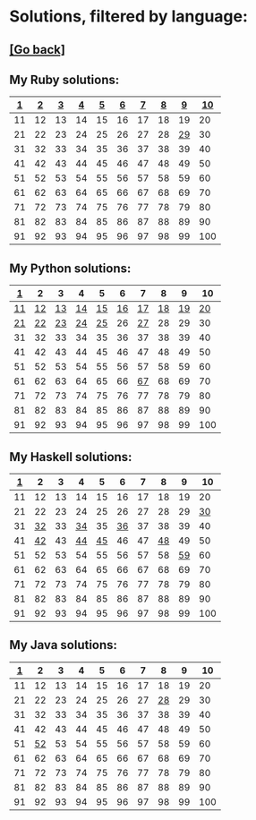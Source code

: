 # Solutions, filtered by language:

## [[Go back]](README.md)

## My Ruby solutions:
| [1](solutions/001/solve1.rb) | [2](solutions/002/solve2.rb) | [3](solutions/003/solve3.rb) | [4](solutions/004/solve4.rb) | [5](solutions/005/solve5.rb) | [6](solutions/006/solve6.rb) | [7](solutions/007/solve7.rb) | [8](solutions/008/solve8.rb) | [9](solutions/009/solve9.rb)   | [10](solutions/010/solve10.rb) |
| ---------------------------- | ---------------------------- | ---------------------------- | ---------------------------- | ---------------------------- | ---------------------------- | ---------------------------- | ---------------------------- | ------------------------------ | ------------------------------ |
| 11                           | 12                           | 13                           | 14                           | 15                           | 16                           | 17                           | 18                           | 19                             | 20                             |
| 21                           | 22                           | 23                           | 24                           | 25                           | 26                           | 27                           | 28                           | [29](solutions/029/solve29.rb) | 30                             |
| 31                           | 32                           | 33                           | 34                           | 35                           | 36                           | 37                           | 38                           | 39                             | 40                             |
| 41                           | 42                           | 43                           | 44                           | 45                           | 46                           | 47                           | 48                           | 49                             | 50                             |
| 51                           | 52                           | 53                           | 54                           | 55                           | 56                           | 57                           | 58                           | 59                             | 60                             |
| 61                           | 62                           | 63                           | 64                           | 65                           | 66                           | 67                           | 68                           | 69                             | 70                             |
| 71                           | 72                           | 73                           | 74                           | 75                           | 76                           | 77                           | 78                           | 79                             | 80                             |
| 81                           | 82                           | 83                           | 84                           | 85                           | 86                           | 87                           | 88                           | 89                             | 90                             |
| 91                           | 92                           | 93                           | 94                           | 95                           | 96                           | 97                           | 98                           | 99                             | 100                            |


## My Python solutions:
| [1](solutions/001/solve1.py)   | 2                              | 3                              | 4                              | 5                              | 6                              | 7                              | 8                              | 9                              | 10                             |
| ------------------------------ | ------------------------------ | ------------------------------ | ------------------------------ | ------------------------------ | ------------------------------ | ------------------------------ | ------------------------------ | ------------------------------ | ------------------------------ |
| [11](solutions/011/solve11.py) | [12](solutions/012/solve12.py) | [13](solutions/013/solve13.py) | [14](solutions/014/solve14.py) | [15](solutions/015/solve15.py) | [16](solutions/016/solve16.py) | [17](solutions/017/solve17.py) | [18](solutions/018/solve18.py) | [19](solutions/019/solve19.py) | [20](solutions/020/solve20.py) |
| [21](solutions/021/solve21.py) | [22](solutions/022/solve22.py) | [23](solutions/023/solve23.py) | [24](solutions/024/solve24.py) | [25](solutions/025/solve25.py) | 26                             | [27](solutions/027/solve27.py) | 28                             | 29                             | 30                             |
| 31                             | 32                             | 33                             | 34                             | 35                             | 36                             | 37                             | 38                             | 39                             | 40                             |
| 41                             | 42                             | 43                             | 44                             | 45                             | 46                             | 47                             | 48                             | 49                             | 50                             |
| 51                             | 52                             | 53                             | 54                             | 55                             | 56                             | 57                             | 58                             | 59                             | 60                             |
| 61                             | 62                             | 63                             | 64                             | 65                             | 66                             | [67](solutions/067/solve67.py) | 68                             | 69                             | 70                             |
| 71                             | 72                             | 73                             | 74                             | 75                             | 76                             | 77                             | 78                             | 79                             | 80                             |
| 81                             | 82                             | 83                             | 84                             | 85                             | 86                             | 87                             | 88                             | 89                             | 90                             |
| 91                             | 92                             | 93                             | 94                             | 95                             | 96                             | 97                             | 98                             | 99                             | 100                            |


## My Haskell solutions:
| [1](solutions/001/solve1.hs) | 2                              | 3  | 4                              | 5                              | 6                              | 7  | 8                              | 9                              | 10                             |
| ---------------------------- | ------------------------------ | -- | ------------------------------ | ------------------------------ | ------------------------------ | -- | ------------------------------ | ------------------------------ | ------------------------------ |
| 11                           | 12                             | 13 | 14                             | 15                             | 16                             | 17 | 18                             | 19                             | 20                             |
| 21                           | 22                             | 23 | 24                             | 25                             | 26                             | 27 | 28                             | 29                             | [30](solutions/030/solve30.hs) |
| 31                           | [32](solutions/032/solve32.hs) | 33 | [34](solutions/034/solve34.hs) | 35                             | [36](solutions/036/solve36.hs) | 37 | 38                             | 39                             | 40                             |
| 41                           | [42](solutions/042/solve42.hs) | 43 | [44](solutions/044/solve44.hs) | [45](solutions/045/solve45.hs) | 46                             | 47 | [48](solutions/048/solve48.hs) | 49                             | 50                             |
| 51                           | 52                             | 53 | 54                             | 55                             | 56                             | 57 | 58                             | [59](solutions/059/solve59.hs) | 60                             |
| 61                           | 62                             | 63 | 64                             | 65                             | 66                             | 67 | 68                             | 69                             | 70                             |
| 71                           | 72                             | 73 | 74                             | 75                             | 76                             | 77 | 78                             | 79                             | 80                             |
| 81                           | 82                             | 83 | 84                             | 85                             | 86                             | 87 | 88                             | 89                             | 90                             |
| 91                           | 92                             | 93 | 94                             | 95                             | 96                             | 97 | 98                             | 99                             | 100                            |


## My Java solutions:
| [1](solutions/001/solve1.java) | 2                                | 3  | 4  | 5  | 6  | 7  | 8                                | 9  | 10  |
| ------------------------------ | -------------------------------- | -- | -- | -- | -- | -- | -------------------------------- | -- | --- |
| 11                             | 12                               | 13 | 14 | 15 | 16 | 17 | 18                               | 19 | 20  |
| 21                             | 22                               | 23 | 24 | 25 | 26 | 27 | [28](solutions/028/solve28.java) | 29 | 30  |
| 31                             | 32                               | 33 | 34 | 35 | 36 | 37 | 38                               | 39 | 40  |
| 41                             | 42                               | 43 | 44 | 45 | 46 | 47 | 48                               | 49 | 50  |
| 51                             | [52](solutions/052/solve52.java) | 53 | 54 | 55 | 56 | 57 | 58                               | 59 | 60  |
| 61                             | 62                               | 63 | 64 | 65 | 66 | 67 | 68                               | 69 | 70  |
| 71                             | 72                               | 73 | 74 | 75 | 76 | 77 | 78                               | 79 | 80  |
| 81                             | 82                               | 83 | 84 | 85 | 86 | 87 | 88                               | 89 | 90  |
| 91                             | 92                               | 93 | 94 | 95 | 96 | 97 | 98                               | 99 | 100 |


